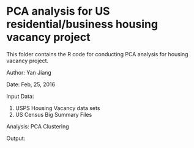 # PCA analysis for US residential/business housing vacancy project

This folder contains the R code for conducting PCA analysis for housing vacancy project.

Author: Yan Jiang

Date: Feb, 25, 2016

Input Data:
1. USPS Housing Vacancy data sets
2. US Census Big Summary Files

Analysis:
PCA
Clustering

Output:
